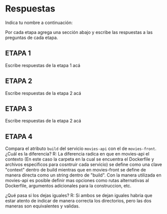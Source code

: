 # Respuestas

Indica tu nombre a continuación: 

Por cada etapa agrega una sección abajo y escribe las respuestas a las preguntas de cada etapa.

## ETAPA 1

Escribe respuestas de la etapa 1 acá

## ETAPA 2

Escribe respuestas de la etapa 2 acá

## ETAPA 3

Escribe respuestas de la etapa 2 acá

## ETAPA 4

Compara el atributo `build` del servicio `movies-api` con el de `movies-front`. 
¿Cuál es la diferencia?
R: La diferencia radica en que en movies-api el contexto (En este caso la carpeta en la cual se encuentra el Dockerfile y archivos especificos para cosntruir cada servicio) se define como una clave "context" dentro de build mientras que en movies-front se define de manera directa como un string dentro de "build". Con la manera utilizada en movies-api es posible definir mas opciones como rutas alternativas al Dockerfile, argumentos adicionales para la construccion, etc.

¿Qué pasa si los dejas iguales?
R: Si ambos se dejan iguales habria que estar atento de indicar de manera correcta los directorios, pero las dos maneras son equivalentes y validas.
